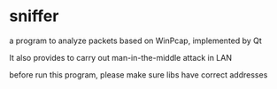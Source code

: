 # sniffer
 a program to analyze packets based on WinPcap, implemented by Qt   
 
 It also provides to carry out man-in-the-middle attack in LAN    
 
 before run this program, please make sure libs have correct addresses
